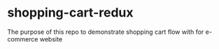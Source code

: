 # shopping-cart-redux
The purpose of this repo to demonstrate shopping cart flow with for e-commerce website
